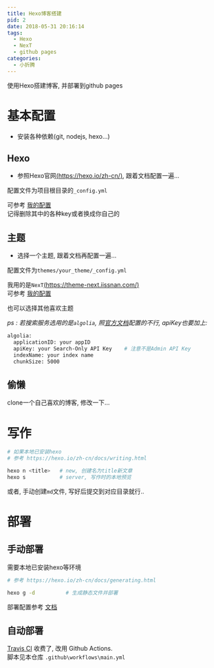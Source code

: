 ```yaml
---
title: Hexo博客搭建
pid: 2
date: 2018-05-31 20:16:14
tags:
  - Hexo
  - NexT
  - github pages
categories:
  - 小折腾
---
```


使用Hexo搭建博客, 并部署到github pages  

<!-- more -->

# 基本配置

- 安装各种依赖(git, nodejs, hexo...)  

## Hexo

- 参照Hexo官网[(https://hexo.io/zh-cn/)](https://hexo.io/zh-cn/), 跟着文档配置一遍...  

配置文件为项目根目录的`_config.yml`  

可参考 [我的配置](https://github.com/chess99/blog/blob/master/_config.yml)  
记得删除其中的各种key或者换成你自己的  

## 主题

- 选择一个主题, 跟着文档再配置一遍...  

配置文件为`themes/your_theme/_config.yml`  

我用的是`NexT`[(https://theme-next.iissnan.com/)](https://theme-next.iissnan.com/)  
可参考 [我的配置](https://github.com/chess99/blog/blob/master/themes/next/_config.yml)  

也可以选择其他喜欢主题  

*ps : 若搜索服务选用的是`algolia`, 照[官方文档](https://theme-next.iissnan.com/third-party-services.html#algolia-search)配置的不行, apiKey也要加上:*  

```bash
algolia:
  applicationID: your appID
  apiKey: your Search-Only API Key    # 注意不是Admin API Key
  indexName: your index name
  chunkSize: 5000
```

## 偷懒

clone一个自己喜欢的博客, 修改一下...

# 写作

```bash
# 如果本地已安装hexo
# 参考 https://hexo.io/zh-cn/docs/writing.html

hexo n <title>   # new, 创建名为title新文章
hexo s           # server, 写作时的本地预览
```

或者, 手动创建`md`文件, 写好后提交到对应目录就行..

# 部署

## 手动部署

需要本地已安装hexo等环境

```bash
# 参考 https://hexo.io/zh-cn/docs/generating.html

hexo g -d          # 生成静态文件并部署
```

部署配置参考 [文档](https://hexo.io/zh-cn/docs/deployment.html)

## 自动部署

[Travis CI](https://travis-ci.org/) 收费了, 改用 Github Actions.  
脚本见本仓库 `.github\workflows\main.yml`  
